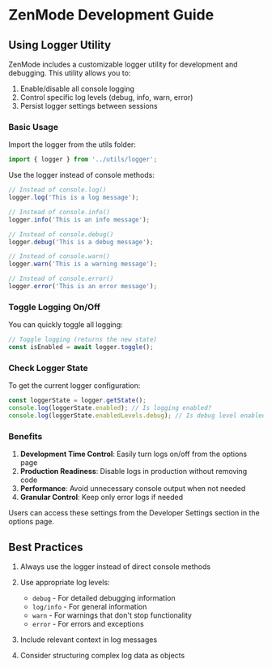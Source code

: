 # ZenMode Development Guide

## Using Logger Utility

ZenMode includes a customizable logger utility for development and debugging. This utility allows you to:

1. Enable/disable all console logging
2. Control specific log levels (debug, info, warn, error)
3. Persist logger settings between sessions

### Basic Usage

Import the logger from the utils folder:

```typescript
import { logger } from '../utils/logger';
```

Use the logger instead of console methods:

```typescript
// Instead of console.log()
logger.log('This is a log message');

// Instead of console.info()
logger.info('This is an info message');

// Instead of console.debug()
logger.debug('This is a debug message');

// Instead of console.warn()
logger.warn('This is a warning message');

// Instead of console.error()
logger.error('This is an error message');
```

### Toggle Logging On/Off

You can quickly toggle all logging:

```typescript
// Toggle logging (returns the new state)
const isEnabled = await logger.toggle();
```

### Check Logger State

To get the current logger configuration:

```typescript
const loggerState = logger.getState();
console.log(loggerState.enabled); // Is logging enabled?
console.log(loggerState.enabledLevels.debug); // Is debug level enabled?
```

### Benefits

1. **Development Time Control**: Easily turn logs on/off from the options page
2. **Production Readiness**: Disable logs in production without removing code
3. **Performance**: Avoid unnecessary console output when not needed
4. **Granular Control**: Keep only error logs if needed

Users can access these settings from the Developer Settings section in the options page.

## Best Practices

1. Always use the logger instead of direct console methods
2. Use appropriate log levels:
   - `debug` - For detailed debugging information
   - `log/info` - For general information
   - `warn` - For warnings that don't stop functionality
   - `error` - For errors and exceptions

3. Include relevant context in log messages
4. Consider structuring complex log data as objects 